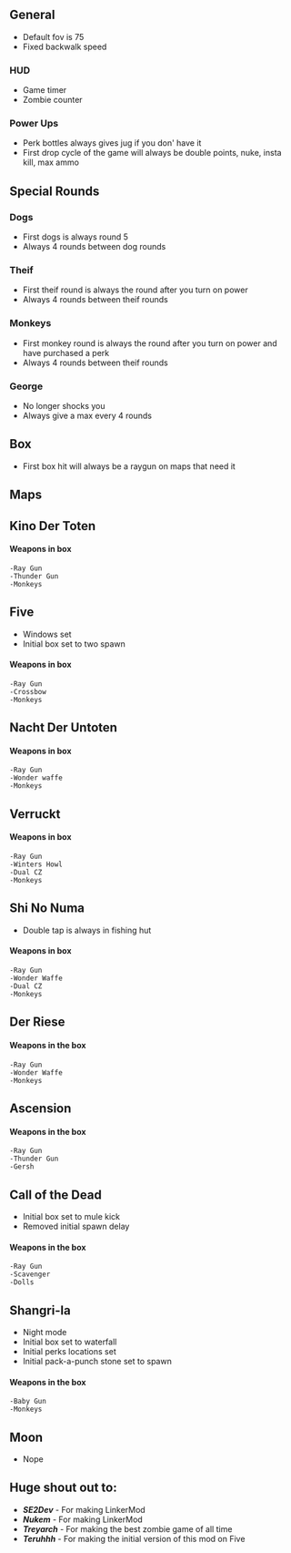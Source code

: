 
## General
* Default fov is 75
* Fixed backwalk speed

### HUD
* Game timer
* Zombie counter

### Power Ups
* Perk bottles always gives jug if you don' have it
* First drop cycle of the game will always be double points, nuke, insta kill, max ammo

## Special Rounds
### Dogs
* First dogs is always round 5
* Always 4 rounds between dog rounds
### Theif
* First theif round is always the round after you turn on power
* Always 4 rounds between theif rounds
### Monkeys
* First monkey round is always the round after you turn on power and have purchased a perk
* Always 4 rounds between theif rounds
### George
* No longer shocks you
* Always give a max every 4 rounds

## Box
* First box hit will always be a raygun on maps that need it

## Maps

## Kino Der Toten
#### Weapons in box
    -Ray Gun
    -Thunder Gun
    -Monkeys

## Five
* Windows set
* Initial box set to two spawn
#### Weapons in box
    -Ray Gun
    -Crossbow
    -Monkeys

## Nacht Der Untoten
#### Weapons in box
    -Ray Gun
    -Wonder waffe
    -Monkeys

## Verruckt
#### Weapons in box
    -Ray Gun
    -Winters Howl
    -Dual CZ
    -Monkeys

## Shi No Numa
* Double tap is always in fishing hut
#### Weapons in box
    -Ray Gun
    -Wonder Waffe
    -Dual CZ
    -Monkeys

## Der Riese
#### Weapons in the box
    -Ray Gun
    -Wonder Waffe
    -Monkeys

## Ascension
#### Weapons in the box
    -Ray Gun
    -Thunder Gun
    -Gersh

## Call of the Dead
* Initial box set to mule kick
* Removed initial spawn delay
#### Weapons in the box
    -Ray Gun
    -Scavenger
    -Dolls

## Shangri-la
* Night mode
* Initial box set to waterfall
* Initial perks locations set
* Initial pack-a-punch stone set to spawn
#### Weapons in the box
    -Baby Gun
    -Monkeys

## Moon
* Nope

## Huge shout out to:
* **_SE2Dev_** - For making LinkerMod
* **_Nukem_** - For making LinkerMod
* **_Treyarch_** - For making the best zombie game of all time
* **_Teruhhh_** - For making the initial version of this mod on Five

